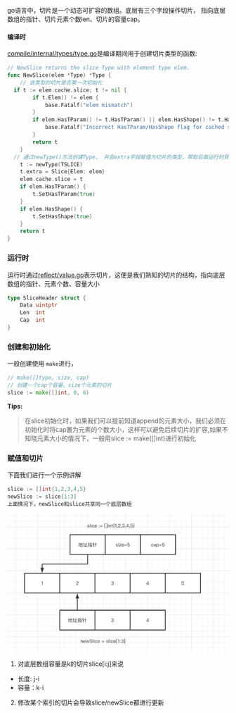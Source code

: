 go语言中，切片是一个动态可扩容的数组。底层有三个字段操作切片， 指向底层数组的指针、切片元素个数len、切片的容量cap。

#### 编译时

[compile/internal/types/type.go]()是编译期间用于创建切片类型的函数:

```go
// NewSlice returns the slice Type with element type elem.
func NewSlice(elem *Type) *Type {
	// 该类型的切片是否第一次初始化
  if t := elem.cache.slice; t != nil {
		if t.Elem() != elem {
			base.Fatalf("elem mismatch")
		}
		if elem.HasTParam() != t.HasTParam() || elem.HasShape() != t.HasShape() {
			base.Fatalf("Incorrect HasTParam/HasShape flag for cached slice type")
		}
		return t
	}
  // 通过newType()方法创建Type， 并且extra字段赋值为切片的类型，帮助后面运行时获取该类型
	t := newType(TSLICE)
	t.extra = Slice{Elem: elem}
	elem.cache.slice = t
	if elem.HasTParam() {
		t.SetHasTParam(true)
	}
	if elem.HasShape() {
		t.SetHasShape(true)
	}
	return t
}
```

### 运行时

运行时通过[reflect/value.go]()表示切片，这便是我们熟知的切片的结构，指向底层数组的指针、元素个数、容量大小

```go
type SliceHeader struct {
	Data uintptr
	Len  int
	Cap  int
}
```



### 创建和初始化

一般创建使用 `make`进行，

```go
// make([]type, size, cap)
// 创建一个cap个容量、size个元素的切片
slice := make([]int, 0, 6)
```

**Tips:**

>  在slice初始化时，如果我们可以提前知道append的元素大小，我们必须在初始化时将cap置为元素的个数大小，这样可以避免后续切片的扩容,如果不知晓元素大小的情况下，一般用slice := make([]int)进行初始化



### 赋值和切片

下面我们进行一个示例讲解

```go
slice := []int{1,2,3,4,5}
newSlice := slice[1:3]
上面情况下，newSlice和slice共享同一个底层数组
```

![1678891376126](image/1.slice/1678891376126.png)

1. 对底层数组容量是k的切片slice[i:j]来说

- 长度: j-i
- 容量：k-i

2. 修改某个索引的切片会导致slice/newSlice都进行更新
